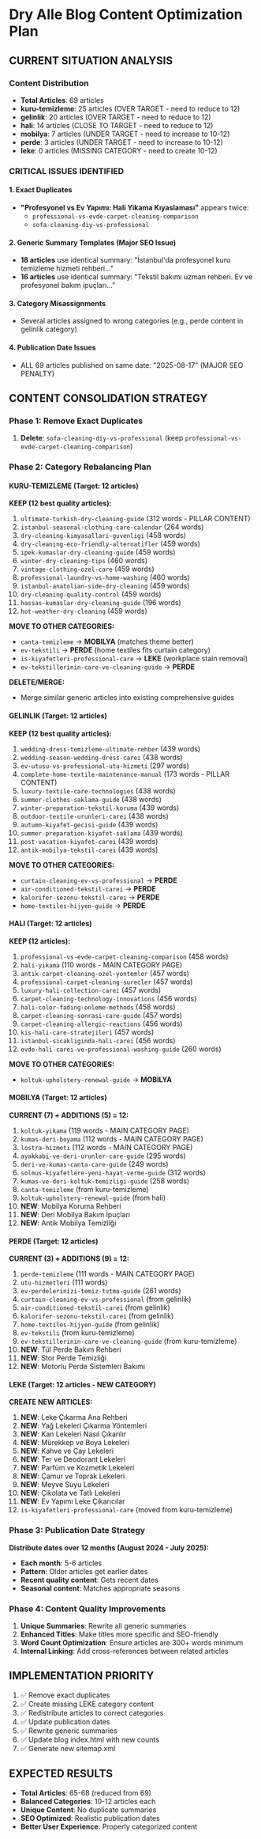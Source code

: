 # Dry Alle Blog Content Optimization Plan

## CURRENT SITUATION ANALYSIS

### Content Distribution
- **Total Articles**: 69 articles
- **kuru-temizleme**: 25 articles (OVER TARGET - need to reduce to 12)
- **gelinlik**: 20 articles (OVER TARGET - need to reduce to 12) 
- **hali**: 14 articles (CLOSE TO TARGET - need to reduce to 12)
- **mobilya**: 7 articles (UNDER TARGET - need to increase to 10-12)
- **perde**: 3 articles (UNDER TARGET - need to increase to 10-12)
- **leke**: 0 articles (MISSING CATEGORY - need to create 10-12)

### CRITICAL ISSUES IDENTIFIED

#### 1. Exact Duplicates
- **"Profesyonel vs Ev Yapımı: Hali Yikama Kıyaslaması"** appears twice:
  - `professional-vs-evde-carpet-cleaning-comparison`
  - `sofa-cleaning-diy-vs-professional`

#### 2. Generic Summary Templates (Major SEO Issue)
- **18 articles** use identical summary: "İstanbul'da profesyonel kuru temizleme hizmeti rehberi..."
- **16 articles** use identical summary: "Tekstil bakımı uzman rehberi. Ev ve profesyonel bakım ipuçları..."

#### 3. Category Misassignments
- Several articles assigned to wrong categories (e.g., perde content in gelinlik category)

#### 4. Publication Date Issues
- ALL 69 articles published on same date: "2025-08-17" (MAJOR SEO PENALTY)

## CONTENT CONSOLIDATION STRATEGY

### Phase 1: Remove Exact Duplicates
1. **Delete**: `sofa-cleaning-diy-vs-professional` (keep `professional-vs-evde-carpet-cleaning-comparison`)

### Phase 2: Category Rebalancing Plan

#### KURU-TEMIZLEME (Target: 12 articles)
**KEEP (12 best quality articles):**
1. `ultimate-turkish-dry-cleaning-guide` (312 words - PILLAR CONTENT)
2. `istanbul-seasonal-clothing-care-calendar` (264 words)
3. `dry-cleaning-kimyasallari-guvenligi` (458 words)
4. `dry-cleaning-eco-friendly-alternatifler` (459 words)
5. `ipek-kumaslar-dry-cleaning-guide` (459 words)
6. `winter-dry-cleaning-tips` (460 words)
7. `vintage-clothing-ozel-care` (459 words)
8. `professional-laundry-vs-home-washing` (460 words)
9. `istanbul-anatolian-side-dry-cleaning` (459 words)
10. `dry-cleaning-quality-control` (459 words)
11. `hassas-kumaslar-dry-cleaning-guide` (196 words)
12. `hot-weather-dry-cleaning` (459 words)

**MOVE TO OTHER CATEGORIES:**
- `canta-temizleme` → **MOBILYA** (matches theme better)
- `ev-tekstili` → **PERDE** (home textiles fits curtain category)
- `is-kiyafetleri-professional-care` → **LEKE** (workplace stain removal)
- `ev-tekstillerinin-care-ve-cleaning-guide` → **PERDE**

**DELETE/MERGE:**
- Merge similar generic articles into existing comprehensive guides

#### GELINLIK (Target: 12 articles)
**KEEP (12 best quality articles):**
1. `wedding-dress-temizleme-ultimate-rehber` (439 words)
2. `wedding-season-wedding-dress-carei` (438 words)
3. `ev-utusu-vs-professional-utu-hizmeti` (297 words)
4. `complete-home-textile-maintenance-manual` (173 words - PILLAR CONTENT)
5. `luxury-textile-care-technologies` (438 words)
6. `summer-clothes-saklama-guide` (438 words)
7. `winter-preparation-tekstil-koruma` (439 words)
8. `outdoor-textile-urunleri-carei` (438 words)
9. `autumn-kiyafet-gecisi-guide` (439 words)
10. `summer-preparation-kiyafet-saklama` (439 words)
11. `post-vacation-kiyafet-carei` (439 words)
12. `antik-mobilya-tekstil-carei` (439 words)

**MOVE TO OTHER CATEGORIES:**
- `curtain-cleaning-ev-vs-professional` → **PERDE**
- `air-conditioned-tekstil-carei` → **PERDE**
- `kalorifer-sezonu-tekstil-carei` → **PERDE**
- `home-textiles-hijyen-guide` → **PERDE**

#### HALI (Target: 12 articles)
**KEEP (12 articles):**
1. `professional-vs-evde-carpet-cleaning-comparison` (458 words)
2. `hali-yikama` (110 words - MAIN CATEGORY PAGE)
3. `antik-carpet-cleaning-ozel-yontemler` (457 words)
4. `professional-carpet-cleaning-surecler` (457 words)
5. `luxury-hali-collection-carei` (457 words)
6. `carpet-cleaning-technology-innovations` (456 words)
7. `hali-color-fading-onleme-methods` (458 words)
8. `carpet-cleaning-sonrasi-care-guide` (457 words)
9. `carpet-cleaning-allergic-reactions` (456 words)
10. `kis-hali-care-stratejileri` (457 words)
11. `istanbul-sicakliginda-hali-carei` (456 words)
12. `evde-hali-carei-ve-professional-washing-guide` (260 words)

**MOVE TO OTHER CATEGORIES:**
- `koltuk-upholstery-renewal-guide` → **MOBILYA**

#### MOBILYA (Target: 12 articles)
**CURRENT (7) + ADDITIONS (5) = 12:**
1. `koltuk-yikama` (119 words - MAIN CATEGORY PAGE)
2. `kumas-deri-boyama` (112 words - MAIN CATEGORY PAGE)
3. `lostra-hizmeti` (112 words - MAIN CATEGORY PAGE)
4. `ayakkabi-ve-deri-urunler-care-guide` (295 words)
5. `deri-ve-kumas-canta-care-guide` (249 words)
6. `solmus-kiyafetlere-yeni-hayat-verme-guide` (312 words)
7. `kumas-ve-deri-koltuk-temizligi-guide` (258 words)
8. `canta-temizleme` (from kuru-temizleme)
9. `koltuk-upholstery-renewal-guide` (from hali)
10. **NEW**: Mobilya Koruma Rehberi
11. **NEW**: Deri Mobilya Bakım İpuçları
12. **NEW**: Antik Mobilya Temizliği

#### PERDE (Target: 12 articles)
**CURRENT (3) + ADDITIONS (9) = 12:**
1. `perde-temizleme` (111 words - MAIN CATEGORY PAGE)
2. `utu-hizmetleri` (111 words)
3. `ev-perdelerinizi-temiz-tutma-guide` (261 words)
4. `curtain-cleaning-ev-vs-professional` (from gelinlik)
5. `air-conditioned-tekstil-carei` (from gelinlik)
6. `kalorifer-sezonu-tekstil-carei` (from gelinlik)
7. `home-textiles-hijyen-guide` (from gelinlik)
8. `ev-tekstili` (from kuru-temizleme)
9. `ev-tekstillerinin-care-ve-cleaning-guide` (from kuru-temizleme)
10. **NEW**: Tül Perde Bakım Rehberi
11. **NEW**: Stor Perde Temizliği
12. **NEW**: Motorlu Perde Sistemleri Bakımı

#### LEKE (Target: 12 articles - NEW CATEGORY)
**CREATE NEW ARTICLES:**
1. **NEW**: Leke Çıkarma Ana Rehberi
2. **NEW**: Yağ Lekeleri Çıkarma Yöntemleri
3. **NEW**: Kan Lekeleri Nasıl Çıkarılır
4. **NEW**: Mürekkep ve Boya Lekeleri
5. **NEW**: Kahve ve Çay Lekeleri
6. **NEW**: Ter ve Deodorant Lekeleri
7. **NEW**: Parfüm ve Kozmetik Lekeleri
8. **NEW**: Çamur ve Toprak Lekeleri
9. **NEW**: Meyve Suyu Lekeleri
10. **NEW**: Çikolata ve Tatlı Lekeleri
11. **NEW**: Ev Yapımı Leke Çıkarıcılar
12. `is-kiyafetleri-professional-care` (moved from kuru-temizleme)

### Phase 3: Publication Date Strategy
**Distribute dates over 12 months (August 2024 - July 2025):**
- **Each month**: 5-6 articles
- **Pattern**: Older articles get earlier dates
- **Recent quality content**: Gets recent dates
- **Seasonal content**: Matches appropriate seasons

### Phase 4: Content Quality Improvements
1. **Unique Summaries**: Rewrite all generic summaries
2. **Enhanced Titles**: Make titles more specific and SEO-friendly
3. **Word Count Optimization**: Ensure articles are 300+ words minimum
4. **Internal Linking**: Add cross-references between related articles

## IMPLEMENTATION PRIORITY
1. ✅ Remove exact duplicates
2. ✅ Create missing LEKE category content
3. ✅ Redistribute articles to correct categories
4. ✅ Update publication dates
5. ✅ Rewrite generic summaries
6. ✅ Update blog index.html with new counts
7. ✅ Generate new sitemap.xml

## EXPECTED RESULTS
- **Total Articles**: 65-68 (reduced from 69)
- **Balanced Categories**: 10-12 articles each
- **Unique Content**: No duplicate summaries
- **SEO Optimized**: Realistic publication dates
- **Better User Experience**: Properly categorized content